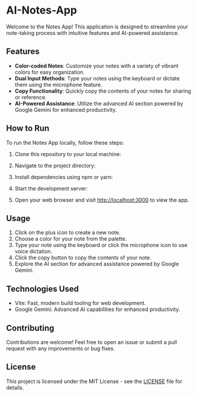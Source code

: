 # AI-Notes-App


Welcome to the Notes App! This application is designed to streamline your note-taking process with intuitive features and AI-powered assistance.

## Features

- **Color-coded Notes**: Customize your notes with a variety of vibrant colors for easy organization.
- **Dual Input Methods**: Type your notes using the keyboard or dictate them using the microphone feature.
- **Copy Functionality**: Quickly copy the contents of your notes for sharing or reference.
- **AI-Powered Assistance**: Utilize the advanced AI section powered by Google Gemini for enhanced productivity.

## How to Run

To run the Notes App locally, follow these steps:

1. Clone this repository to your local machine:
  
2. Navigate to the project directory:
   
3. Install dependencies using npm or yarn:

4. Start the development server:
 
5. Open your web browser and visit [http://localhost:3000](http://localhost:3000) to view the app.

## Usage

1. Click on the plus icon to create a new note.
2. Choose a color for your note from the palette.
3. Type your note using the keyboard or click the microphone icon to use voice dictation.
4. Click the copy button to copy the contents of your note.
5. Explore the AI section for advanced assistance powered by Google Gemini.

## Technologies Used

- Vite: Fast, modern build tooling for web development.
- Google Gemini: Advanced AI capabilities for enhanced productivity.

## Contributing

Contributions are welcome! Feel free to open an issue or submit a pull request with any improvements or bug fixes.

## License

This project is licensed under the MIT License - see the [LICENSE](LICENSE) file for details.

